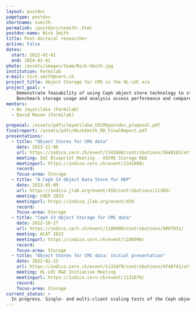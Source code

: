 ```yaml
---
layout: postdoc
pagetype: postdoc
shortname: nsmith-
permalink: /postdocs/nsmith-.html
postdoc-name: Nick Smith
title: Post-doctoral researcher
active: False
dates:
  start: 2022-01-01
  end: 2024-01-01
photo: /assets/images/team/Nick-Smith.jpg
institution: Fermilab
e-mail: nick.smith@cern.ch
project_title: Object Storage for CMS in the HL-LHC era
project_goal: >
    Demonstrate feasability of using Ceph object store technology to store and retrieve CMS event data products at a finer granularity than file-level.
    Benchmark storage usage and analysis access performance and compare to traditional file-level storage solutions.
mentors:
  - Bo Jayatilaka (Fermilab)
  - David Mason (Fermilab)

proposal: /assets/pdfs/Jayatilaka_USCMSpostdoc_proposal.pdf
finalreport: /assets/pdfs/NickSmith_RD_FinalReport.pdf
presentations:
  - title: "Object Stores for CMS data"
    date: 2023-11-08
    url: https://indico.cern.ch/event/1341608/contributions/5648183/attachments/2748905/4784080/ncsmith-blueprint-objectstores.pdf
    meeting: S&C Blueprint Meeting - USCMS Storage R&D
    meetingurl: https://indico.cern.ch/event/1341608/
    record: 
    focus-area: Storage
  - title: "A Ceph S3 Object Data Store for HEP"
    date: 2023-05-09
    url: https://indico.jlab.org/event/459/contributions/11308/
    meeting: CHEP 2023
    meetingurl: https://indico.jlab.org/event/459
    record: 
    focus-area: Storage
  - title: "Ceph S3 Object Storage for CMS data"
    date: 2022-10-27
    url: https://indico.cern.ch/event/1106990/contributions/5097031/
    meeting: ACAT 2022
    meetingurl: https://indico.cern.ch/event/1106990/
    record: 
    focus-area: Storage
  - title: "Object Stores for CMS data: initial presentation"
    date: 2022-02-22
    url: https://indico.cern.ch/event/1131679/contributions/4748741/attachments/2396026/4096861/ncsmith-uscms-objectstores.pdf
    meeting: HL-LHC R&D Initiative Meeting
    meetingurl: https://indico.cern.ch/event/1131679/
    record: 
    focus-area: Storage
current_status: >
  In progress. Single- and multi-client scaling tests of the Ceph object service were presented at CHEP, proceedings to be posted. Now working with CMSSW Core Framework team and RNTuple developers to integrate RNTuple into CMSSW, to leverage RNTuple object storage backend capabilities rather than writing a custom implementation. An automated data ingestion system demonstrator is being developed, where FTS transfers files directly to the S3 endpoint, which then triggers a conversion routine to explode the files into the object data format.
---
```

